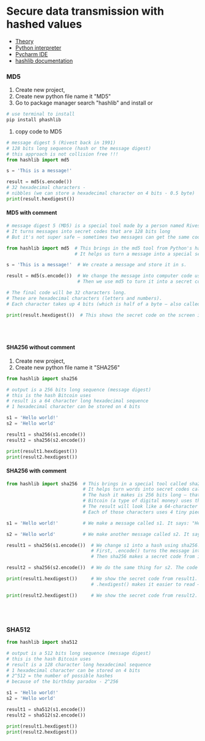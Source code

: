 # Secure data transmission with hashed values

- [Theory](https://github.com/joysmith/KU-UIT/blob/main/Advance%20Database%20and%20Security/assets/ppt/Hashing.pdf)
- [Python interpreter](https://python.org)
- [Pycharm IDE](https://www.jetbrains.com/pycharm/)
- [hashlib documentation](https://realpython.com/ref/stdlib/hashlib/)

### MD5

1. Create new project,
1. Create new python file name it "MD5"
1. Go to package manager search "hashlib" and install or

```sh
# use terminal to install
pip install phashlib
```

1. copy code to MD5

```py
# message digest 5 (Rivest back in 1991)
# 128 bits long sequence (hash or the message digest)
# this approach is not collision free !!!
from hashlib import md5

s = 'This is a message!'

result = md5(s.encode())
# 32 hexadecimal characters -
# nibbles (we can store a hexadecimal character on 4 bits - 0.5 byte)
print(result.hexdigest())

```

#### MD5 with comment

```py
# message digest 5 (MD5) is a special tool made by a person named Rivest in 1991
# It turns messages into secret codes that are 128 bits long
# But it's not super safe — sometimes two messages can get the same code (called a collision)

from hashlib import md5  # This brings in the md5 tool from Python's hashlib toolbox.
                         # It helps us turn a message into a special secret code (called a hash).

s = 'This is a message!'  # We create a message and store it in s.

result = md5(s.encode())  # We change the message into computer code using .encode()
                          # Then we use md5 to turn it into a secret code and save it in result.

# The final code will be 32 characters long.
# These are hexadecimal characters (letters and numbers).
# Each character takes up 4 bits (which is half of a byte — also called a nibble!)

print(result.hexdigest())  # This shows the secret code on the screen in a way that's easy to read.

```

<br>
<br>

#### SHA256 without comment

1. Create new project,
1. Create new python file name it "SHA256"

```py
from hashlib import sha256

# output is a 256 bits long sequence (message digest)
# this is the hash Bitcoin uses
# result is a 64 character long hexadecimal sequence
# 1 hexadecimal character can be stored on 4 bits

s1 = 'Hello world!'
s2 = 'Hello world'

result1 = sha256(s1.encode())
result2 = sha256(s2.encode())

print(result1.hexdigest())
print(result2.hexdigest())
```

#### SHA256 with comment

```py
from hashlib import sha256  # This brings in a special tool called sha256 from the hashlib toolbox.
                            # It helps turn words into secret codes called hashes.
                            # The hash it makes is 256 bits long — that's like a long string of 1s and 0s.
                            # Bitcoin (a type of digital money) uses this kind of hash.
                            # The result will look like a 64-character code made of numbers and letters.
                            # Each of those characters uses 4 tiny pieces called bits.

s1 = 'Hello world!'         # We make a message called s1. It says: "Hello world!" (with an exclamation mark).

s2 = 'Hello world'          # We make another message called s2. It says: "Hello world" (without the exclamation mark).

result1 = sha256(s1.encode())  # We change s1 into a hash using sha256.
                               # First, .encode() turns the message into computer language.
                               # Then sha256 makes a secret code from it and saves it in result1.

result2 = sha256(s2.encode())  # We do the same thing for s2. The code is saved in result2.

print(result1.hexdigest())     # We show the secret code from result1.
                               # .hexdigest() makes it easier to read — just letters and numbers.

print(result2.hexdigest())     # We show the secret code from result2.

```

<br>
<br>

### SHA512

```py
from hashlib import sha512

# output is a 512 bits long sequence (message digest)
# this is the hash Bitcoin uses
# result is a 128 character long hexadecimal sequence
# 1 hexadecimal character can be stored on 4 bits
# 2^512 = the number of possible hashes
# because of the birthday paradox - 2^256

s1 = 'Hello world!'
s2 = 'Hello world'

result1 = sha512(s1.encode())
result2 = sha512(s2.encode())

print(result1.hexdigest())
print(result2.hexdigest())
```
